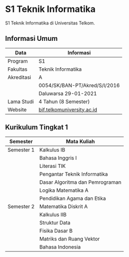 # S1 Teknik Informatika
S1 Teknik Informatika di Universitas Telkom.

## Informasi Umum
 Data | Informasi |
|-----|-----------|
| Program | S1 |
| Fakultas | Teknik Informatika |
| Akreditasi | A |
|            | 0054/SK/BAN-PT/Akred/S/I/2016 |
|            | Daluwarsa 29-01-2021 |
| Lama Studi | 4 Tahun (8 Semester) |
| Website | [bif.telkomuniversity.ac.id](http://bif.telkomuniversity.ac.id/) |

## Kurikulum Tingkat 1
 Semester | Mata Kuliah |
|---------|-------------|
| Semester 1 | Kalkulus IB |
|            | Bahasa Inggris I |
|            | Literasi TIK |
|            | Pengantar Teknik Informatika |
|            | Dasar Algoritma dan Pemrograman |
|            | Logika Matematika A |
|            | Pendidikan Agama dan Etika |
| Semester 2 | Matematika Diskrit A |
|            | Kalkulus IIB |
|            | Struktur Data |
|            | Fisika Dasar B |
|            | Matriks dan Ruang Vektor |
|            | Bahasa Indonesia |

